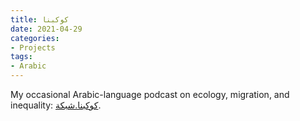 ```yaml
---
title: كوكبنا
date: 2021-04-29
categories:
- Projects
tags:
- Arabic
---
```


My occasional Arabic-language podcast on ecology, migration, and inequality: [كوكبنا.شبكة](https://كوكبنا.شبكة).
